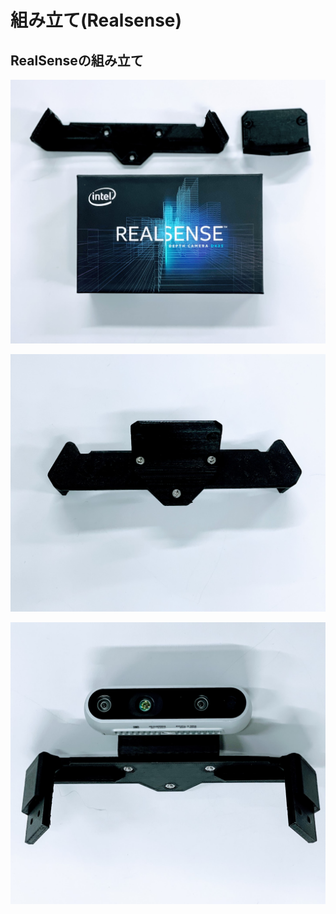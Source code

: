 # 組み立て(Realsense)

## RealSenseの組み立て

![](./img/realsense001.jpg)

![](./img/realsense002.jpg)

![](./img/realsense003.jpg)
